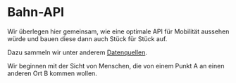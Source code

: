 # Bahn-API

Wir überlegen hier gemeinsam, wie eine optimale API für Mobilität aussehen würde und bauen diese dann auch Stück für Stück auf.

Dazu sammeln wir unter anderem [Datenquellen](data-sources.md).

Wir beginnen mit der Sicht von Menschen, die von einem Punkt A an einen anderen Ort B kommen wollen.
